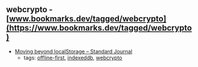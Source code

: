 webcrypto - [www.bookmarks.dev/tagged/webcrypto](https://www.bookmarks.dev/tagged/webcrypto)
---
* [Moving beyond localStorage – Standard Journal](https://journal.standardnotes.org/moving-beyond-localstorage-991e3695be15)
    * tags: [offline-first](../tagged/offline-first.md), [indexeddb](../tagged/indexeddb.md), [webcrypto](../tagged/webcrypto.md)
